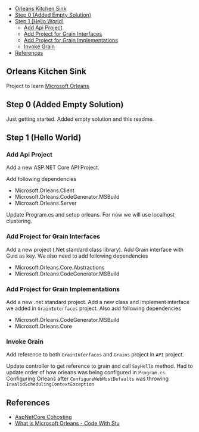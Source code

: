 - [Orleans Kitchen Sink](#orleans-kitchen-sink)
- [Step 0 (Added Empty Solution)](#step-0-added-empty-solution)
- [Step 1 (Hello World)](#step-1-hello-world)
  - [Add Api Project](#add-api-project)
  - [Add Project for Grain Interfaces](#add-project-for-grain-interfaces)
  - [Add Project for Grain Implementations](#add-project-for-grain-implementations)
  - [Invoke Grain](#invoke-grain)
- [References](#references)

## Orleans Kitchen Sink

Project to learn [Microsoft Orleans](https://dotnet.github.io/orleans/)

## Step 0 (Added Empty Solution)

Just getting started. Added empty solution and this readme.

## Step 1 (Hello World)


### Add Api Project

Add a new ASP.NET Core API Project.

Add following dependencies

- Microsoft.Orleans.Client
- Microsoft.Orleans.CodeGenerator.MSBuild
- Microsoft.Orleans.Server

Update Program.cs and setup orleans. For now we will use localhost clustering.

### Add Project for Grain Interfaces

Add a new project (.Net standard class library). Add Grain interface with Guid as key. We also need to add following dependencies

- Microsoft.Orleans.Core.Abstractions
- Microsoft.Orleans.CodeGenerator.MSBuild

### Add Project for Grain Implementations

Add a new .net standard project. Add a new class and implement interface we added in `GrainInterfaces` project. Also add following dependencies

- Microsoft.Orleans.CodeGenerator.MSBuild
- Microsoft.Orleans.Core

### Invoke Grain

Add reference to both `GrainInterfaces` and `Grains` project in `API` project.

Update controller to get reference to grain and call `SayHello` method. Had to update order of how orleans was being configured in `Program.cs`. Configuring Orleans after `ConfigureWebHostDefaults` was throwing `InvalidSchedulingContextException`

## References

- [AspNetCore Cohosting](https://github.com/dotnet/orleans/tree/main/Samples/3.0/AspNetCoreCohosting)
- [What is Microsoft Orleans - Code With Stu](https://www.youtube.com/watch?v=yM-gpuw1uhM)